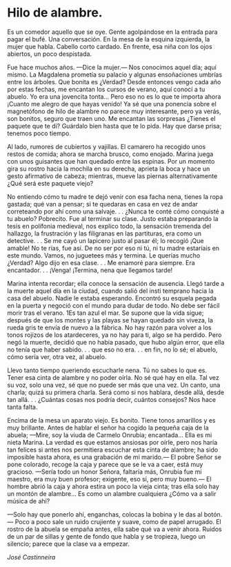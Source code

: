 # Hilo de alambre.

Es un comedor aquello que se oye. Gente agolpándose en la entrada para pagar
el bufé. Una conversación. En la mesa de la esquina izquierda, la mujer que
habla. Cabello corto cardado. En frente, esa niña con los ojos abiertos, un
poco despistada.

Fue hace muchos años. —Dice la mujer.— Nos conocimos aquel día; aquí mismo.
La Magdalena prometía su palacio y algunas ensoñaciones umbrías entre los
árboles. Que bonita es ¿Verdad? Desde entonces vengo cada año por estas
fechas, me encantan los cursos de verano, aquí conocí a tu abuelo. Yo
era una jovencita tonta... Pero eso no es lo que te importa ahora ¡Cuanto me
alegro de que hayas venido! Ya sé que una ponencia sobre el magnetófono de hilo
de alambre no parece muy interesante, pero ya verás, son bonitos, seguro que
traen uno. Me encantan las sorpresas ¿Tienes el paquete que te di? Guárdalo
bien hasta que te lo pida. Hay que darse prisa; tenemos poco tiempo.

Al lado, rumores de cubiertos y vajillas. El camarero ha recogido unos restos de comida; ahora se marcha brusco, como enojado. Marina juega con unos guisantes que han quedado entre las espinas. Por un momento gira su rostro hacia la mochila en su derecha, aprieta la boca y hace un gesto afirmativo de cabeza; mientras, mueve las piernas alternativamente ¿Qué será este paquete viejo?

No entiendo cómo tu madre te dejó venir con esa facha nena, tienes la ropa
gastada; qué van a pensar; si te quedaras en casa en vez de andar correteando por ahí como una salvaje. . . ¿Nunca te conté cómo conquisté a tu abuelo? Pobrecito. Fue al terminar su clase. Justo estaba preparando la
tesis en polífonia medieval, nos explico todo, la sensación tremenda del hallazgo, la frustración y las filigranas en las partituras, era como un detective. . . Se me cayó un lapicero justo al pasar él; lo recogió ¡Que amable! No te rías, fue así. De no ser por eso ni tú, ni tu madre estaríais en este mundo. Vamos, no juguetees más y termina. Le querı́as mucho ¿Verdad? Algo dijo en esa clase. . . Me enamoré para siempre. Era encantador. . . ¡Venga! ¡Termina, nena que llegamos tarde!

Marina intenta recordar; ella conoce la sensación de ausencia. Llegó tarde a la muerte aquel día en la ciudad, cuando salió del insti temprano hacia la casa del abuelo. Nadie le estaba esperando. Encontró su esquela pegada en la puerta y negoció con el mundo para dudar de todo. No debe ser fácil morir tras el verano. 1Es tan azul el mar. Se supone que la vida sigue; después de que los montes y las playas se hayan quedado sin viveza, la rueda gris te envía de nuevo a la fábrica. No hay razón para volver a los tonos rojizos de los atardeceres, ya no hay para ti, algo se ha perdido. Pero negó la muerte, decidió que no había pasado, que hubo algún error, que ella no tenía que haber sabido. . . que eso no era. . . en fin, no lo sé; el abuelo, cómo serı́a ver, otra vez, al abuelo.

Llevo tanto tiempo queriendo escucharle nena. Tú no sabes lo que es. Tener esa
cinta de alambre y no poder oírla. No sé qué hay en ella. Tal vez su voz, solo
una vez, sé que no puede ser más que una vez. Un canto, una charla; quizá su
primera charla. Será como si nos hablara, desde allá, desde tan allá. . . ¿Cuántas cosas nos podrı́a decir, cuántos consejos? Nos hace tanta falta.

Encima de la mesa un aparato viejo. Es bonito. Tiene tonos amarillos y es muy brillante. Antes de hablar el señor ha cogido la pequeña caja de la abuela; —Mire, soy la viuda de Carmelo Onrubia; encantada... Ella es mi nieta Marina. La verdad es que estamos ansiosas por oı́rle, pero nos harı́a tan felices si antes nos permitiera escuchar esta cinta de alambre; ha sido imposible
hasta ahora, es una grabación de mi marido.— El pobre Señor se pone colorado, recoge la caja y parece que se le va a caer, está muy gracioso. —Serı́a todo un honor Señora, faltarı́a más, Onrubia fue mi maestro, era muy buen profesor; exigente, eso sı́, pero muy bueno.— El hombre abrió la caja y ahora estira un poco la vieja cinta; tras ella solo hay un montón de alambre... Es como un
alambre cualquiera ¿Cómo va a salir música de ahí? 

—Solo hay que ponerlo ahı́, enganchas, colocas la bobina y le das al botón.— Poco a poco sale un ruido crujiente y suave, como de papel arrugado. El rostro de la abuela se empaña antes, ella sabe qué va a venir ahora. Ruidos de un par de sillas y gente de fondo que habla y se tropieza, luego un silencio; parece que la clase va a empezar.

*José Castinneira*
